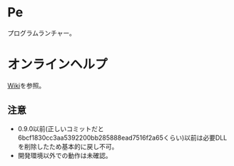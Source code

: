 # Pe

プログラムランチャー。


# オンラインヘルプ

[Wiki](https://bitbucket.org/sk_0520/pe/wiki/Home)を参照。


## 注意

* 0.9.0以前(正しいコミットだと6bcf1830cc3aa5392200bb285888ead7516f2a65くらい)以前は必要DLLを削除したため基本的に戻し不可。
* 開発環境以外での動作は未確認。


